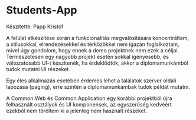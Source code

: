 # Students-App
Készítette: Papp Kristóf

A felület elkészítése során a funkcionalitás megvalósítására koncentráltam, a stílusokkal, elrendezésekkel és térközökkel nem igazán foglalkoztam, mivel úgy gondolom, hogy ennek a demo projektnek nem ezek a céljai. Természetesen egy nagyobb projekt esetén sokkal igényesebb, és változatosabb UI-t készítenék, ha érdeklődtök, akkor a diplomamunkámból tudok mutatni UI részeket.

Egy éles alkalmazás esetében érdemes lehet a találatok szerver oldali lapozása (paging), erre szintén a diplomamunkámbak tudok példát mutatni.

A Common.Web és Common.Application egy korábbi projektből újra felhasznált osztályok és UI komponensek, az egyszerűség kedvéért ezekből nem töröltem ki a jelenleg nem használt részeket.
